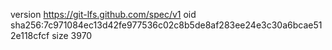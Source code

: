 version https://git-lfs.github.com/spec/v1
oid sha256:7c971084ec13d42fe977536c02c8b5de8af283ee24e3c30a6bcae512e118cfcf
size 3970
